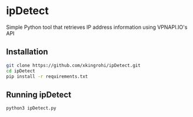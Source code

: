# ipDetect
Simple Python tool that retrieves IP address information using VPNAPI.IO's API
## Installation
```bash
git clone https://github.com/xkingrohi/ipDetect.git
cd ipDetect
pip install -r requirements.txt
```

## Running ipDetect
```bash
python3 ipDetect.py
```

##
